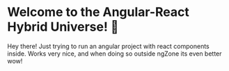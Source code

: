 # Welcome to the Angular-React Hybrid Universe! 🚀

Hey there! Just trying to run an angular project with react components inside. Works very nice, and when doing so outside ngZone its even better wow!
